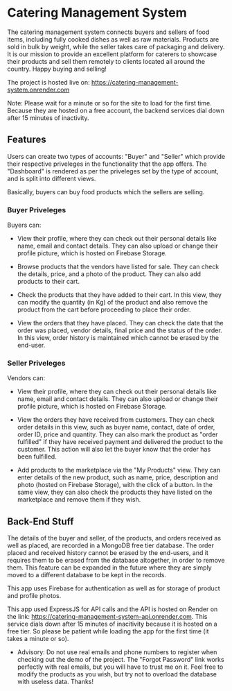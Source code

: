 # Catering Management System

The catering management system connects buyers and sellers of food items, including fully cooked dishes as well as raw materials. Products are sold in bulk by weight, while the seller takes care of packaging and delivery. It is our mission to provide an excellent platform for caterers to showcase their products and sell them remotely to clients located all around the country. Happy buying and selling!

The project is hosted live on: https://catering-management-system.onrender.com

Note: Please wait for a minute or so for the site to load for the first time. Because they are hosted on a free account, the backend services dial down after 15 minutes of inactivity.

## Features

Users can create two types of accounts: "Buyer" and "Seller" which provide their respective priveleges in the functionality that the app offers. The "Dashboard" is rendered as per the priveleges set by the type of account, and is split into different views.

Basically, buyers can buy food products which the sellers are selling.

### Buyer Priveleges

Buyers can:

- View their profile, where they can check out their personal details like name, email and contact details. They can also upload or change their profile picture, which is hosted on Firebase Storage.

- Browse products that the vendors have listed for sale. They can check the details, price, and a photo of the product. They can also add products to their cart.

- Check the products that they have added to their cart. In this view, they can modify the quantity (in Kg) of the product and also remove the product from the cart before proceeding to place their order.

- View the orders that they have placed. They can check the date that the order was placed, vendor details, final price and the status of the order. In this view, order history is maintained which cannot be erased by the end-user.

### Seller Priveleges

Vendors can:

- View their profile, where they can check out their personal details like name, email and contact details. They can also upload or change their profile picture, which is hosted on Firebase Storage.

- View the orders they have received from customers. They can check order details in this view, such as buyer name, contact, date of order, order ID, price and quantity. They can also mark the product as "order fulfilled" if they have received payment and delivered the product to the customer. This action will also let the buyer know that the order has been fulfilled.

- Add products to the marketplace via the "My Products" view. They can enter details of the new product, such as name, price, description and photo (hosted on Firebase Storage), with the click of a button. In the same view, they can also check the products they have listed on the marketplace and remove them if they wish.

## Back-End Stuff

The details of the buyer and seller, of the products, and orders received as well as placed, are recorded in a MongoDB free tier database. The order placed and received history cannot be erased by the end-users, and it requires them to be erased from the database altogether, in order to remove them. This feature can be expanded in the future where they are simply moved to a different database to be kept in the records.

This app uses Firebase for authentication as well as for storage of product and profile photos.

This app used ExpressJS for API calls and the API is hosted on Render on the link: https://catering-management-system-api.onrender.com. This service dials down after 15 minutes of inacitivity because it is hosted on a free tier. So please be patient while loading the app for the first time (it takes a minute or so).

* Advisory: Do not use real emails and phone numbers to register when checking out the demo of the project. The "Forgot Password" link works perfectly with real emails, but you will have to trust me on it. Feel free to modify the products as you wish, but try not to overload the database with useless data. Thanks!
